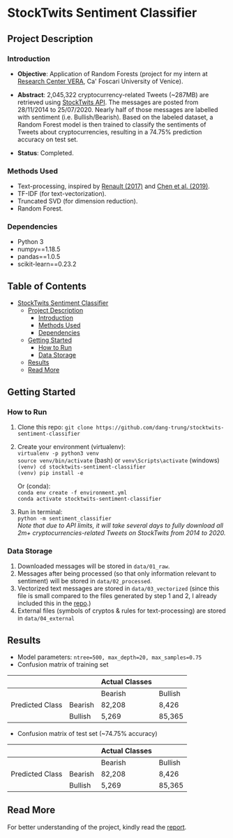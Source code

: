 # StockTwits Sentiment Classifier

## Project Description
### Introduction

* **Objective**: Application of Random Forests (project for my intern at [Research Center VERA](https://www.unive.it/pag/35190/), Ca' Foscari University of Venice).
* **Abstract**: 2,045,322 cryptocurrency-related Tweets (~287MB) are retrieved
    using [StockTwits API](https://api.stocktwits.com/developers/docs). The messages
    are posted from 28/11/2014 to 25/07/2020. Nearly half of those messages are 
    labelled with sentiment (i.e. Bullish/Bearish). Based on the labeled dataset, a Random Forest model is then 
    trained to classify the sentiments of Tweets about cryptocurrencies, resulting in a 74.75% prediction accuracy on test set.

* **Status**: Completed.

### Methods Used
* Text-processing, inspired by [Renault (2017)](https://doi.org/10.1016/j.jbankfin.2017.07.002) and [Chen et al. (2019)](https://doi.org/10.2139/ssrn.3398423).
* TF-IDF (for text-vectorization).
* Truncated SVD (for dimension reduction).
* Random Forest.

### Dependencies
* Python 3
* numpy==1.18.5
* pandas==1.0.5
* scikit-learn==0.23.2
## Table of Contents
- [StockTwits Sentiment Classifier](#stocktwits-sentiment-classifier)
  * [Project Description](#project-description)
    + [Introduction](#introduction)
    + [Methods Used](#methods-used)
    + [Dependencies](#dependencies)
  * [Getting Started](#getting-started)
    + [How to Run](#how-to-run)
    + [Data Storage](#data-storage)
  * [Results](#results)
  * [Read More](#read-more)
  
## Getting Started

### How to Run
1. Clone this repo:
`git clone https://github.com/dang-trung/stocktwits-sentiment-classifier`
2. Create your environment (virtualenv):  
`virtualenv -p python3 venv`  
`source venv/bin/activate` (bash) or `venv\Scripts\activate` (windows)   
`(venv) cd stocktwits-sentiment-classifier`  
`(venv) pip install -e`  
  
    Or (conda):  
`conda env create -f environment.yml`  
`conda activate stocktwits-sentiment-classifier`  
3. Run in terminal:  
`python -m sentiment_classifier`  
    _Note that due to API limits, it will take several days to fully download all 2m+
    cryptocurrencies-related Tweets on StockTwits from 2014 to 2020._

### Data Storage
1. Downloaded messages will be stored in `data/01_raw`.
2. Messages after being processed (so that only information relevant to sentiment) 
will be stored in `data/02_processed`.
3. Vectorized text messages are stored in `data/03_vectorized` (since this file is 
small compared to the files generated by step 1 and 2, I already included this in the [repo](https://github.com/dang-trung/stocktwits-sentiment-classifier/tree/master/data/03_vectorized).)
4. External files (symbols of cryptos & rules for text-processing) are stored in `data/04_external`

## Results
* Model parameters: `ntree=500, max_depth=20, max_samples=0.75`
* Confusion matrix of training set

|                 |         | Actual Classes |         |
|-----------------|---------|----------------|---------|
|                 |         | Bearish        | Bullish |
| Predicted Class | Bearish | 82,208         | 8,426   |
|                 | Bullish | 5,269          | 85,365  |

* Confusion matrix of test set (~74.75% accuracy)

|                 |         | Actual Classes |         |
|-----------------|---------|----------------|---------|
|                 |         | Bearish        | Bullish |
| Predicted Class | Bearish | 82,208         | 8,426   |
|                 | Bullish | 5,269          | 85,365  |

## Read More
For better understanding of the project, kindly read the [report](https://github.com/dang-trung/stocktwits-sentiment-classifier/blob/master/reports/final_report.pdf).
